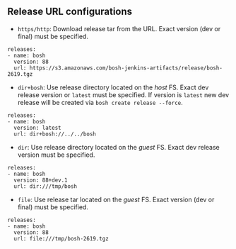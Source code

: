 ## Release URL configurations

- `https/http`: Download release tar from the URL. Exact version (dev or final) must be specified.

```
releases:
- name: bosh
  version: 88
  url: https://s3.amazonaws.com/bosh-jenkins-artifacts/release/bosh-2619.tgz
```

- `dir+bosh`: Use release directory located on the _host_ FS. 
  Exact dev release version or `latest` must be specified.
  If version is `latest` new dev release will be created via `bosh create release --force`.

```
releases:
- name: bosh
  version: latest
  url: dir+bosh://../../bosh
```

- `dir`: Use release directory located on the _guest_ FS. Exact dev release version must be specified.

```
releases:
- name: bosh
  version: 88+dev.1
  url: dir:///tmp/bosh
```

- `file`: Use release tar located on the _guest_ FS. Exact version (dev or final) must be specified.

```
releases:
- name: bosh
  version: 88
  url: file:///tmp/bosh-2619.tgz
```
